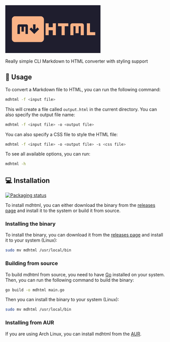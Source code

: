 <img width="300" src="assets/logo.jpg">

Really simple CLI Markdown to HTML converter with styling support

## 🌟 Usage

To convert a Markdown file to HTML, you can run the following command:

```bash
mdhtml -f <input file>
```

This will create a file called `output.html` in the current directory. You can also specify the output file name:

```bash
mdhtml -f <input file> -o <output file>
```

You can also specify a CSS file to style the HTML file:

```bash
mdhtml -f <input file> -o <output file> -s <css file>
```

To see all available options, you can run:

```bash
mdhtml -h
```

## 💻 Installation

[![Packaging status](https://repology.org/badge/vertical-allrepos/mdhtml.svg)](https://repology.org/project/mdhtml/versions)

To install mdhtml, you can either download the binary from the [releases page](https://codeberg.org/Tomkoid/mdhtml/releases) and install it to the system or build it from source.

### Installing the binary

To install the binary, you can download it from the [releases page](https://codeberg.org/Tomkoid/mdhtml/releases) and install it to your system (Linux):

```bash
sudo mv mdhtml /usr/local/bin
```

### Building from source

To build mdhtml from source, you need to have [Go](https://golang.org/) installed on your system. Then, you can run the following command to build the binary:

```bash
go build -o mdhtml main.go
```

Then you can install the binary to your system (Linux):

```bash
sudo mv mdhtml /usr/local/bin
```

### Installing from AUR

If you are using Arch Linux, you can install mdhtml from the [AUR](https://aur.archlinux.org/packages/mdhtml/).
